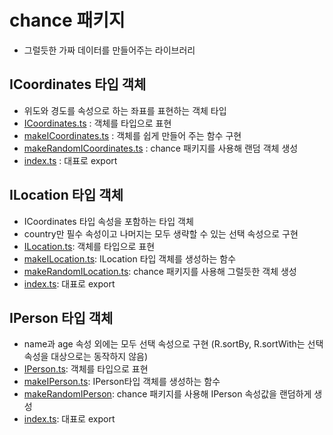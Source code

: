 # chance 패키지

-   그럴듯한 가짜 데이터를 만들어주는 라이브러리

## ICoordinates 타입 객체

-   위도와 경도를 속성으로 하는 좌표를 표현하는 객체 타입
-   [ICoordinates.ts](./src/model/coordinates/ICoordinates.ts) : 객체를 타입으로 표현
-   [makeICoordinates.ts](./src/model/coordinates/makeICoordinates.ts) : 객체를 쉽게 만들어 주는 함수 구현
-   [makeRandomICoordinates.ts](./src/model/coordinates/makeRandomICoordinates.ts) : chance 패키지를 사용해 랜덤 객체 생성
-   [index.ts](./src/model/coordinates/index.ts) : 대표로 export

## ILocation 타입 객체

-   ICoordinates 타입 속성을 포함하는 타입 객체
-   country만 필수 속성이고 나머지는 모두 생략할 수 있는 선택 속성으로 구현
-   [ILocation.ts](./src/model/location/ILocation.ts): 객체를 타입으로 표현
-   [makeILocation.ts](./src/model/location/makeILocation.ts): ILocation 타입 객체를 생성하는 함수
-   [makeRandomILocation.ts](./src/model/location/makeRandomILocation.ts): chance 패키지를 사용해 그럴듯한 객체 생성
-   [index.ts](./src/model/location/index.ts): 대표로 export

## IPerson 타입 객체

-   name과 age 속성 외에는 모두 선택 속성으로 구현 (R.sortBy, R.sortWith는 선택 속성을 대상으로는 동작하지 않음)
-   [IPerson.ts](./src/model/person/IPerson.ts): 객체를 타입으로 표현
-   [makeIPerson.ts](./src/model/person/makeIPerson.ts): IPerson타입 객체를 생성하는 함수
-   [makeRandomIPerson](./src/model/person/makeRandomIPerson.ts): chance 패키지를 사용해 IPerson 속성값을 랜덤하게 생성
-   [index.ts](./src/model/person/index.ts): 대표로 export
